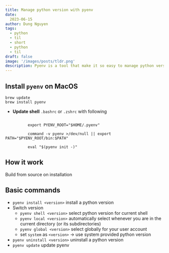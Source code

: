 ```yaml
---
title: Manage python version with pyenv
date:
  2023-06-15
author: Dung Nguyen
tags:
  - python
  - til
  - short
  - python
  - til
draft: false
image: '/images/posts/tldr.png'
description: Pyenv is a tool that make it so easy to manage python version and switch between version, both globally and by project.
---
```

## Install  `pyenv`  on MacOS

```
brew update
brew install pyenv

```

- **Update shell** `.bashrc` or `.zshrc` with following

```shell

		  export PYENV_ROOT="$HOME/.pyenv"

		  command -v pyenv >/dev/null || export PATH="$PYENV_ROOT/bin:$PATH"

		  eval "$(pyenv init -)"

```

## How it work

Build from source on installation

## Basic commands

- `pyenv install <version>` install a python version
- Switch version
  - `pyenv shell <version>` select python version for current shell
  - `pyenv local <version>` automatically select whenever you are in the current directory (or its subdirectories)
  - `pyenv global <version>` select globally for your user account
  - set `system` as `<version>` -> use system provided python version
- `pyenv uninstall <version>` uninstall a python version
- `pyenv update` update pyenv


